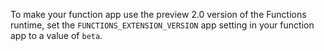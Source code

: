 
To make your function app use the preview 2.0 version of the Functions runtime, set the `FUNCTIONS_EXTENSION_VERSION` app setting in your function app to a value of `beta`.

